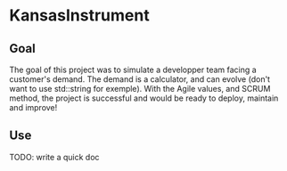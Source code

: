 # KansasInstrument #
## Goal ##
The goal of this project was to simulate a developper team facing a customer's demand. The demand is a calculator, and can evolve (don't want to use std::string for exemple).
With the Agile values, and SCRUM method, the project is successful and would be ready to deploy, maintain and improve!
## Use ##
TODO: write a quick doc
